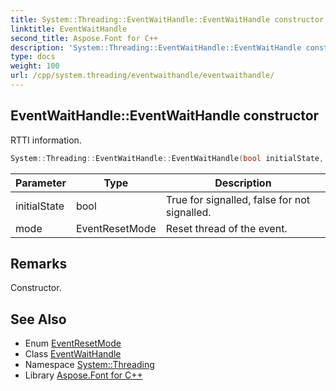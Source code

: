 ```yaml
---
title: System::Threading::EventWaitHandle::EventWaitHandle constructor
linktitle: EventWaitHandle
second_title: Aspose.Font for C++
description: 'System::Threading::EventWaitHandle::EventWaitHandle constructor. RTTI information in C++.'
type: docs
weight: 100
url: /cpp/system.threading/eventwaithandle/eventwaithandle/
---
```

## EventWaitHandle::EventWaitHandle constructor


RTTI information.

```cpp
System::Threading::EventWaitHandle::EventWaitHandle(bool initialState, EventResetMode mode)
```


| Parameter | Type | Description |
| --- | --- | --- |
| initialState | bool | True for signalled, false for not signalled. |
| mode | EventResetMode | Reset thread of the event. |
## Remarks


Constructor. 
## See Also

* Enum [EventResetMode](../../eventresetmode/)
* Class [EventWaitHandle](../)
* Namespace [System::Threading](../../)
* Library [Aspose.Font for C++](../../../)
